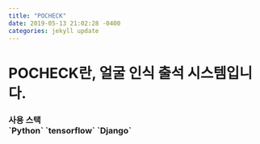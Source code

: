 ```yaml
---
title: "POCHECK"
date: 2019-05-13 21:02:28 -0400
categories: jekyll update
---
```

<h1>POCHECK란, 얼굴 인식 출석 시스템입니다. <br>

<h3>사용 스택 <br>
`Python` `tensorflow` `Django`

